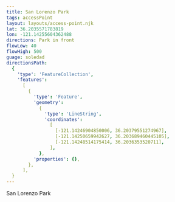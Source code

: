 ```yaml
---
title: San Lorenzo Park
tags: accessPoint
layout: layouts/access-point.njk
lat: 36.2035571783819
lon: -121.14255604362488
directions: Park in front
flowLow: 40
flowHigh: 500
guage: soledad
directionsPath:
  {
    'type': 'FeatureCollection',
    'features':
      [
        {
          'type': 'Feature',
          'geometry':
            {
              'type': 'LineString',
              'coordinates':
                [
                  [-121.14246904850006, 36.20379551274967],
                  [-121.14250659942627, 36.203689460445105],
                  [-121.14248514175414, 36.2036353520711],
                ],
            },
          'properties': {},
        },
      ],
  }
---
```


San Lorenzo Park
